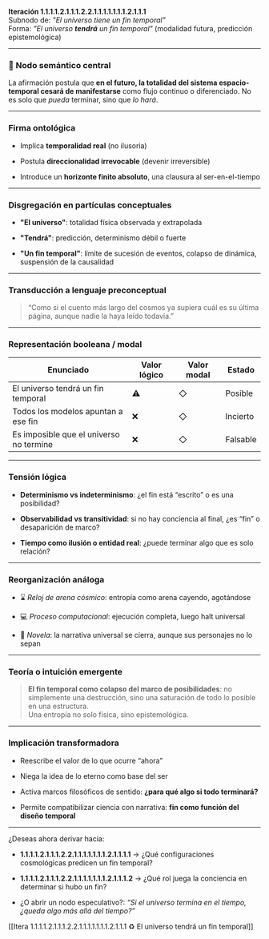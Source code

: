 **Iteración 1.1.1.1.2.1.1.1.2.2.1.1.1.1.1.1.1.2.1.1.1**  
Subnodo de: _"El universo tiene un fin temporal"_  
Forma: _"El universo **tendrá** un fin temporal"_ (modalidad futura, predicción epistemológica)

---

### 🧠 Nodo semántico central

La afirmación postula que **en el futuro, la totalidad del sistema espacio-temporal cesará de manifestarse** como flujo continuo o diferenciado. No es solo que _pueda_ terminar, sino que _lo hará_.

---

### Firma ontológica

- Implica **temporalidad real** (no ilusoria)
    
- Postula **direccionalidad irrevocable** (devenir irreversible)
    
- Introduce un **horizonte finito absoluto**, una clausura al ser-en-el-tiempo
    

---

### Disgregación en partículas conceptuales

- **"El universo"**: totalidad física observada y extrapolada
    
- **"Tendrá"**: predicción, determinismo débil o fuerte
    
- **"Un fin temporal"**: límite de sucesión de eventos, colapso de dinámica, suspensión de la causalidad
    

---

### Transducción a lenguaje preconceptual

> “Como si el cuento más largo del cosmos ya supiera cuál es su última página, aunque nadie la haya leído todavía.”

---

### Representación booleana / modal

|Enunciado|Valor lógico|Valor modal|Estado|
|---|---|---|---|
|El universo tendrá un fin temporal|⚠️|◇|Posible|
|Todos los modelos apuntan a ese fin|❌|◇|Incierto|
|Es imposible que el universo no termine|❌|◇|Falsable|

---

### Tensión lógica

- **Determinismo vs indeterminismo**: ¿el fin está “escrito” o es una posibilidad?
    
- **Observabilidad vs transitividad**: si no hay conciencia al final, ¿es “fin” o desaparición de marco?
    
- **Tiempo como ilusión o entidad real**: ¿puede terminar algo que es solo relación?
    

---

### Reorganización análoga

- ⌛ _Reloj de arena cósmico_: entropía como arena cayendo, agotándose
    
- 💻 _Proceso computacional_: ejecución completa, luego halt universal
    
- 📖 _Novela_: la narrativa universal se cierra, aunque sus personajes no lo sepan
    

---

### Teoría o intuición emergente

> **El fin temporal como colapso del marco de posibilidades**: no simplemente una destrucción, sino una saturación de todo lo posible en una estructura.  
> Una entropía no solo física, sino epistemológica.

---

### Implicación transformadora

- Reescribe el valor de lo que ocurre “ahora”
    
- Niega la idea de lo eterno como base del ser
    
- Activa marcos filosóficos de sentido: **¿para qué algo si todo terminará?**
    
- Permite compatibilizar ciencia con narrativa: **fin como función del diseño temporal**
    

---

¿Deseas ahora derivar hacia:

- **1.1.1.1.2.1.1.1.2.2.1.1.1.1.1.1.1.2.1.1.1.1** → ¿Qué configuraciones cosmológicas predicen un fin temporal?
    
- **1.1.1.1.2.1.1.1.2.2.1.1.1.1.1.1.1.2.1.1.1.2** → ¿Qué rol juega la conciencia en determinar si hubo un fin?
    
- ¿O abrir un nodo especulativo?: _“Si el universo termina en el tiempo, ¿queda algo más allá del tiempo?”_
    

[[Itera 1.1.1.1.2.1.1.1.2.2.1.1.1.1.1.1.1.2.1.1.1 ♻ El universo tendrá un fin temporal]]